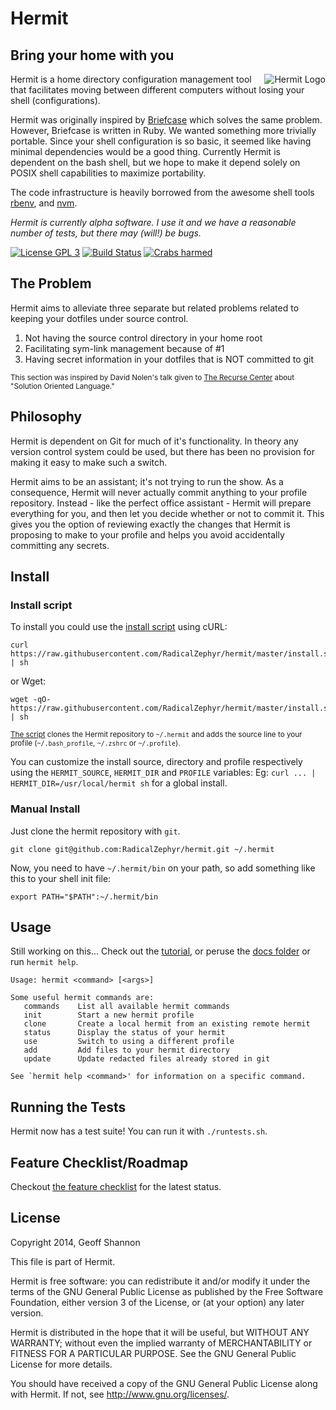 Hermit
======


Bring your home with you
------------------------

<img src="http://www.zephyrizing.net/hermit/images/hermit-crab.png"
 alt="Hermit Logo" title="The Crab" align="right" />

Hermit is a home directory configuration management tool that
facilitates moving between different computers without losing your
shell (configurations).

Hermit was originally inspired by [Briefcase] which solves the same
problem.  However, Briefcase is written in Ruby.  We wanted something
more trivially portable. Since your shell configuration is so basic,
it seemed like having minimal dependencies would be a good
thing. Currently Hermit is dependent on the bash shell, but we hope to
make it depend solely on POSIX shell capabilities to maximize
portability.

The code infrastructure is heavily borrowed from the awesome shell
tools [rbenv], and [nvm].

_Hermit is currently alpha software. I use it and we have a reasonable
number of tests, but there may (will!) be bugs._

[![License GPL 3][badge-license]](http://www.gnu.org/licenses/gpl-3.0.txt)
[![Build Status][badge-build]](https://travis-ci.org/RadicalZephyr/hermit)
[![Crabs harmed][badge-crabs]](http://shields.io/)

[badge-license]: https://img.shields.io/badge/license-GPL_3-green.svg
[badge-build]: https://travis-ci.org/RadicalZephyr/hermit.svg?branch=master
[badge-crabs]: http://img.shields.io/badge/crabs_harmed-0-blue.svg

[Briefcase]: https://github.com/jim/briefcase
[rbenv]: https://github.com/sstephenson/rbenv
[nvm]: https://github.com/creationix/nvm

The Problem
-----------

Hermit aims to alleviate three separate but related problems related
to keeping your dotfiles under source control.

1) Not having the source control directory in your home root
2) Facilitating sym-link management because of #1
3) Having secret information in your dotfiles that is NOT committed to
   git

<sub>This section was inspired by David Nolen's talk given to
[The Recurse Center][RC] about "Solution Oriented Language."</sub>

[RC]: https://www.recursecenter.com/

Philosophy
----------

Hermit is dependent on Git for much of it's functionality. In theory
any version control system could be used, but there has been no
provision for making it easy to make such a switch.

Hermit aims to be an assistant; it's not trying to run the show. As a
consequence, Hermit will never actually commit anything to your
profile repository. Instead - like the perfect office assistant -
Hermit will prepare everything for you, and then let you decide
whether or not to commit it. This gives you the option of reviewing
exactly the changes that Hermit is proposing to make to your profile
and helps you avoid accidentally committing any secrets.

Install
-------

### Install script

To install you could use the [install script] using cURL:

    curl https://raw.githubusercontent.com/RadicalZephyr/hermit/master/install.sh | sh

or Wget:

    wget -qO- https://raw.githubusercontent.com/RadicalZephyr/hermit/master/install.sh | sh

<sub>[The script][install script] clones the Hermit repository to
`~/.hermit` and adds the source line to your profile
(`~/.bash_profile`, `~/.zshrc` or `~/.profile`).</sub>

You can customize the install source, directory and profile
respectively using the `HERMIT_SOURCE`, `HERMIT_DIR` and `PROFILE`
variables: Eg: `curl ... | HERMIT_DIR=/usr/local/hermit sh` for a
global install.


[install script]: https://raw.githubusercontent.com/RadicalZephyr/hermit/master/install.sh

### Manual Install

Just clone the hermit repository with `git`.

    git clone git@github.com:RadicalZephyr/hermit.git ~/.hermit

Now, you need to have `~/.hermit/bin` on your path, so add something
like this to your shell init file:

    export PATH="$PATH":~/.hermit/bin

Usage
-----

Still working on this... Check out the [tutorial], or peruse the
[docs folder][hermit-docs] or run `hermit help`.

[tutorial]: https://github.com/RadicalZephyr/hermit/tree/master/doc/tutorial.md
[hermit-docs]: https://github.com/RadicalZephyr/hermit/tree/master/doc


```
Usage: hermit <command> [<args>]

Some useful hermit commands are:
   commands    List all available hermit commands
   init        Start a new hermit profile
   clone       Create a local hermit from an existing remote hermit
   status      Display the status of your hermit
   use         Switch to using a different profile
   add         Add files to your hermit directory
   update      Update redacted files already stored in git

See `hermit help <command>' for information on a specific command.
```

Running the Tests
-----------------

Hermit now has a test suite! You can run it with `./runtests.sh`.

Feature Checklist/Roadmap
-------------------------

Checkout
[the feature checklist](https://github.com/RadicalZephyr/hermit/issues/12) for
the latest status.


License
-------

Copyright 2014, Geoff Shannon

This file is part of Hermit.

Hermit is free software: you can redistribute it and/or modify it
under the terms of the GNU General Public License as published by
the Free Software Foundation, either version 3 of the License, or
(at your option) any later version.

Hermit is distributed in the hope that it will be useful, but
WITHOUT ANY WARRANTY; without even the implied warranty of
MERCHANTABILITY or FITNESS FOR A PARTICULAR PURPOSE.  See the GNU
General Public License for more details.

You should have received a copy of the GNU General Public License
along with Hermit. If not, see <http://www.gnu.org/licenses/>.
